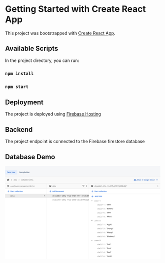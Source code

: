 # Getting Started with Create React App

This project was bootstrapped with [Create React App](https://github.com/facebook/create-react-app).

## Available Scripts

In the project directory, you can run:
### `npm install`
### `npm start`

## Deployment
The project is deployed using [Firebase Hosting](https://warehouse-management-bc1cc.web.app/)

## Backend
The project endpoint is connected to the Firebase firestore database

## Database Demo

![Alt text](./database-demo.png)
